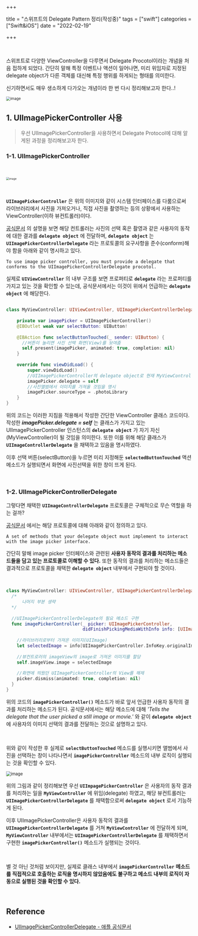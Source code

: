 

+++

title = "스위프트의 Delegate Pattern 정리(작성중)"
tags = ["swift"]
categories = ["Swift&iOS"]
date = "2022-02-19"

+++

​    

스위프트로 다양한 ViewController을 다루면서 Delegate Procotol이라는 개념을 처음 접하게 되었다. 간단히 말해 특정 이벤트나 액션이 일어나면, 미리 위임자로 지정된 delegate object가 다른 객체를 대신해 특정 행위를 하게되는 형태를 의미한다. 

신기하면서도 매우 생소하게 다가오는 개념이라 한 번 다시 정리해보고자 한다..!

<img src="https://user-images.githubusercontent.com/68586291/154847216-f3efbd1c-92ab-4bab-99e7-1598baa6f222.png" alt="image" style="zoom:70%;"/>

## 1. UIImagePickerController 사용

>  우선 UIImagePickerController을 사용하면서 Delegate Protocol에 대해 알게된 과정을 정리해보고자 한다.  

### 1-1. UIImagePickerController

​    

<img src="https://user-images.githubusercontent.com/68586291/154623719-999c412d-e4fb-4a6e-8d8b-cc83277b00b3.gif" alt="image" style="zoom:50%;"/>

​    

__`UIImagePickerController`__ 은 위의 이미지와 같이 시스템 인터페이스를 다룸으로써 라이브러리에서 사진을 가져오거나, 직접 사진을 촬영하는 등의 상황에서 사용하는 ViewController(이하 뷰컨트롤러)이다.



 [공식문서](https://developer.apple.com/documentation/uikit/uiimagepickercontroller) 의 설명을 보면 해당 컨트롤러는 사진의 선택 혹은 촬영과 같은 사용자의 동작에 대한 결과를 __`delegate object`__ 에 전달하며, __`delegate object`__ 는 __`UIImagePickerControllerDelegate`__ 라는 프로토콜의 요구사항을 준수(conform)해야 함을 아래와 같이 명시하고 있다.

```
To use image picker controller, you must provide a delegate that conforms to the UIImagePickerControllerDelegate procotol.
```

실제로 __`UIViewController`__ 의 내부 구조를 보면 프로퍼티로 __`delegate`__ 라는 프로퍼티를 가지고 있는 것을 확인할 수 있는데, 공식문서에서는 이것이 위에서 언급하는 __`delegate object`__ 에 해당한다.

```swift

class MyViewController: UIViewController, UIImagePickerControllerDelegate {
		
  	private var imagePicker = UIImagePickerController()
  	@IBOutlet weak var selectButton: UIButton!
  
    @IBAction func selectButtonTouched(_ sender: UIButton) {
      //버튼이 눌리면 사진 선택 화면(View)를 보여줌
      self.present(imagePicker, animated: true, completion: nil)
    }
  
    override func viewDidLoad() {
        super.viewDidLoad()
        //UIImagePickerController의 delegate object로 현재 MyViewController을 지정
        imagePicker.delegate = self
        //사진앨범에서 이미지를 가져올 것임을 명시
        imagePicker.sourceType = .photoLibrary
    }
}
```

위의 코드는 이러한 지침을 적용해서 작성한 간단한 ViewController 클래스 코드이다. 작성한  __*imagePicker.delegate = self*__  는 클래스가 가지고 있는 UIImagePickerController 인스턴스의 __`delegate object`__ 가 자기 자신(MyViewController)이 될 것임을 의미한다. 또한 이를 위해 해당 클래스가  __`UIImageControllerDelegate`__ 을 채택하고 있음을 명시하였다.

이후 선택 버튼(selectButton)을 누르면 미리 지정해둔 __`selectedButtonTouched`__ 액션 메소드가 실행되면서 화면에 사진선택을 위한 창이 뜨게 된다.

​    

### 1-2. UIImagePickerControllerDelegate

그렇다면 채택한 __`UIImageControllerDelegate`__ 프로토콜은 구체적으로 무슨 역할을 하는 걸까?

 [공식문서](https://developer.apple.com/documentation/uikit/uiimagepickercontrollerdelegate) 에서는 해당 프로토콜에 대해 아래와 같이 정의하고 있다.

```
A set of methods that your delegate object must implement to interact with the image picker interface.
```

간단히 말해 image picker 인터페이스와 관련된 __사용자 동작의 결과를 처리하는 메소드들을 담고 있는 프로토콜로 이해할 수 있다.__ 또한 동작의 결과를 처리하는 메소드들은 결과적으로 프로토콜을 채택한 __`delegate object`__ 내부에서 구현되야 할 것이다.

​    

```swift
class MyViewController: UIViewController, UIImagePickerControllerDelegate {
  /*
      나머지 부분 생략
  */
  
  //UIImagePickerControllerDelegate의 필요 메소드 구현
  func imagePickerController(_ picker: UIImagePickerController, 
                             didFinishPickingMediaWithInfo info: [UIImagePickerController.InfoKey : Any]) {
    
    //라이브러리로부터 가져온 이미지(UIImage)
    let selectedImage = info[UIImagePickerController.InfoKey.originalImage] as? UIImage
    
    //뷰컨트로러의 imageView의 image로 가져온 이미지를 할당
    self.imageView.image = selectedImage
    
    //화면에 띄웠던 UIImagePickerController의 View를 해제
    picker.dismiss(animated: true, completion: nil)
  }
}
```

위의 코드의 __`imagePickerController()`__ 메소드가 바로 앞서 언급한 사용자 동작의 결과를 처리하는 메소드가 된다. 공식문서에서는 해당 메소드에 대해 *'Tells the delegate that the user picked a still image or movie.'* 와 같이 __`delegate object`__ 에 사용자의 이미지 선택의 결과를 전달하는 것으로 설명하고 있다.

​    

위와 같이 작성한 후 실제로 __`selectButtonTouched`__ 메소드를 실행시키면 앨범에서 사진을 선택하는 창이 나타나면서  __`imagePickerController`__ 메소드의 내부 로직이 실행되는 것을 확인할 수 있다. 

<img src="https://user-images.githubusercontent.com/68586291/154850655-7b768528-916a-453c-bbe5-75cf5ae4033a.png" alt="image" style="zoom:80%;"/>

위의 그림과 같이 정리해보면 우선  __`UIImpagePickerController`__ 은 사용자의 동작 결과를 처리하는 일을 __`MyViewController`__ 에 위임(delegate) 하였고, 해당 뷰컨트롤러는 __`UIImagePickerControllerDelegate`__ 를 채택함으로써 __`delegate object`__ 로서 기능하게 된다. 

이후 UIImagePickerController은 사용자 동작의 결과를 __`UIImagePickerControllerDelegate`__ 를 거쳐 __`MyViewController`__ 에 전달하게 되며, __`MyViewController`__ 내부에서는 __`UIImagePickerControllerDelegate`__ 를 채택하면서 구현한  __`imagePickerController()`__ 메소드가 실행되는 것이다.   

​    

별 것 아닌 것처럼 보이지만, 실제로 클래스 내부에서 __`imagePickerController`__ __메소드를 직접적으로 호출하는 로직을 명시하지 않았음에도 불구하고 메소드 내부의 로직이 자동으로 실행된 것을 확인할 수 있다.__

​        

## Reference

- [UIImagePickerControllerDelegate - 애플 공식문서](https://developer.apple.com/documentation/uikit/uiimagepickercontrollerdelegate)

​    
